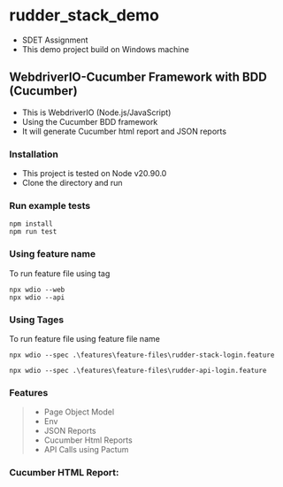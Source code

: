 # rudder_stack_demo
- SDET Assignment
- This demo project build on Windows machine


## WebdriverIO-Cucumber Framework with BDD (Cucumber)
- This is WebdriverIO (Node.js/JavaScript)
- Using the Cucumber BDD framework
- It will generate Cucumber html report and JSON reports

### Installation
- This project is tested on Node v20.90.0 
- Clone the directory and run

### Run example tests
```
npm install
npm run test
```
### Using feature name 
To run feature file using tag
```
npx wdio --web
npx wdio --api

```

### Using Tages 
To run feature file using feature file name
```
npx wdio --spec .\features\feature-files\rudder-stack-login.feature

npx wdio --spec .\features\feature-files\rudder-api-login.feature

```
### Features

> * Page Object Model
> * Env
> * JSON Reports
> * Cucumber Html Reports
> * API Calls using Pactum

### Cucumber HTML Report:
